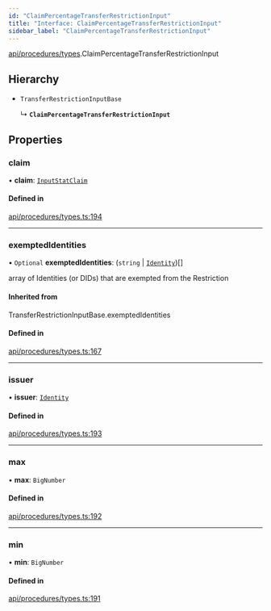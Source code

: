 ```yaml
---
id: "ClaimPercentageTransferRestrictionInput"
title: "Interface: ClaimPercentageTransferRestrictionInput"
sidebar_label: "ClaimPercentageTransferRestrictionInput"
---
```


[api/procedures/types](../../../../../modules/API/Procedures/Types/Types.md).ClaimPercentageTransferRestrictionInput

## Hierarchy

- `TransferRestrictionInputBase`

  ↳ **`ClaimPercentageTransferRestrictionInput`**

## Properties

### claim

• **claim**: [`InputStatClaim`](../../../../../modules/Types/Types.md#inputstatclaim)

#### Defined in

[api/procedures/types.ts:194](https://github.com/PolymeshAssociation/polymesh-sdk/blob/720afb69c/src/api/procedures/types.ts#L194)

___

### exemptedIdentities

• `Optional` **exemptedIdentities**: (`string` \| [`Identity`](../../../../../classes/API/Entities/Identity/Identity.md))[]

array of Identities (or DIDs) that are exempted from the Restriction

#### Inherited from

TransferRestrictionInputBase.exemptedIdentities

#### Defined in

[api/procedures/types.ts:167](https://github.com/PolymeshAssociation/polymesh-sdk/blob/720afb69c/src/api/procedures/types.ts#L167)

___

### issuer

• **issuer**: [`Identity`](../../../../../classes/API/Entities/Identity/Identity.md)

#### Defined in

[api/procedures/types.ts:193](https://github.com/PolymeshAssociation/polymesh-sdk/blob/720afb69c/src/api/procedures/types.ts#L193)

___

### max

• **max**: `BigNumber`

#### Defined in

[api/procedures/types.ts:192](https://github.com/PolymeshAssociation/polymesh-sdk/blob/720afb69c/src/api/procedures/types.ts#L192)

___

### min

• **min**: `BigNumber`

#### Defined in

[api/procedures/types.ts:191](https://github.com/PolymeshAssociation/polymesh-sdk/blob/720afb69c/src/api/procedures/types.ts#L191)
